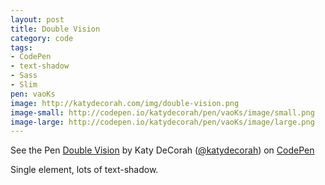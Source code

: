 ```yaml
---
layout: post
title: Double Vision
category: code
tags: 
- CodePen
- text-shadow
- Sass
- Slim
pen: vaoKs
image: http://katydecorah.com/img/double-vision.png
image-small: http://codepen.io/katydecorah/pen/vaoKs/image/small.png
image-large: http://codepen.io/katydecorah/pen/vaoKs/image/large.png
---
```

<p data-height="400" data-theme-id="97" data-slug-hash="vaoKs" data-user="katydecorah" data-default-tab="result" class='codepen'>See the Pen <a href='http://codepen.io/katydecorah/pen/vaoKs'>Double Vision</a> by Katy DeCorah (<a href='http://codepen.io/katydecorah'>@katydecorah</a>) on <a href='http://codepen.io'>CodePen</a></p>

Single element, lots of text-shadow.

